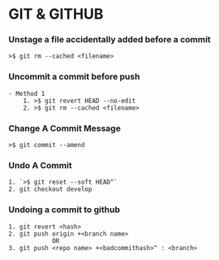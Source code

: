 #	GIT & GITHUB

### Unstage a file accidentally added before a commit
`>$ git rm --cached <filename>`

### Uncommit a commit before push
	- Method 1
		1. >$ git revert HEAD --no-edit
		2. >$ git rm --cached <filename>
### Change A Commit Message
`>$ git commit --amend`

### Undo A Commit
	1. `>$ git reset --soft HEAD^`
	2. git checkout develop
	
### Undoing a commit to github
	1. git revert <hash>
	2. git push origin +<branch name>
	 			OR
	3. git push <repo name> +<badcommithash>^ : <branch>